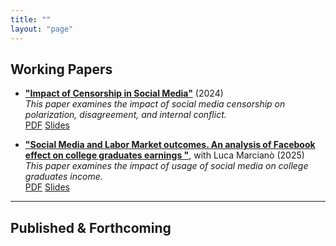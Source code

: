 ```yaml
---
title: ""
layout: "page"
---
```


## Working Papers

- [**"Impact of Censorship in Social Media"**](/blog/kindle-to-notion/) (2024)  
  _This paper examines the impact of social media censorship on polarization, disagreement,
and internal conflict._  
  <a class="button" style = "box-shadow: none" href="/research/impact/impact_writeup.pdf">PDF</a> <a class="button" href="/research/impact/impact_slides.pdf">Slides</a>

- [**"Social Media and Labor Market outcomes. An analysis of Facebook effect on college graduates earnings
"**](/blog/kindle-to-notion/), with Luca Marcianò (2025)  
  _This paper examines the impact of usage of social media on college graduates income._  
   <a class="button" style = "box-shadow: none" href="/research/social/social_writeup.pdf">PDF</a> <a class="button" href="/research/social/social_slides.pdf">Slides</a>
---

## Published & Forthcoming

